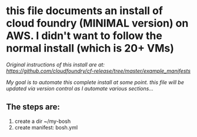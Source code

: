 # this file documents an install of cloud foundry (MINIMAL version) on AWS. I didn't want to follow the normal install (which is 20+ VMs)

*Original instructions of this install are at:*
*https://github.com/cloudfoundry/cf-release/tree/master/example_manifests*

*My goal is to automate this complete install at some point. this file will be updated via version control as I automate various sections...*

## The steps are:

1. create a dir ~/my-bosh
2. create manifest: bosh.yml
